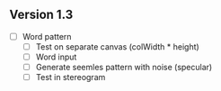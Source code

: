 ## Version 1.3

- [ ] Word pattern
  - [ ] Test on separate canvas (colWidth * height)
  - [ ] Word input
  - [ ] Generate seemles pattern with noise (specular)
  - [ ] Test in stereogram